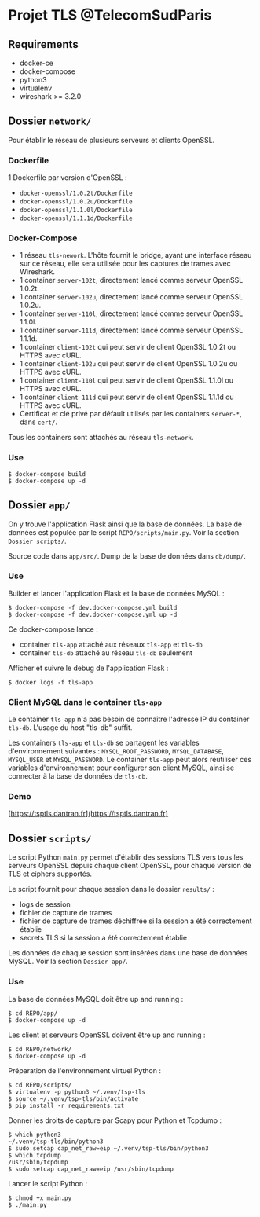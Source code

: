 # Projet TLS @TelecomSudParis

## Requirements

- docker-ce
- docker-compose
- python3
- virtualenv
- wireshark >= 3.2.0

## Dossier `network/`

Pour établir le réseau de plusieurs serveurs et clients OpenSSL.

### Dockerfile

1 Dockerfile par version d'OpenSSL :
- `docker-openssl/1.0.2t/Dockerfile`
- `docker-openssl/1.0.2u/Dockerfile`
- `docker-openssl/1.1.0l/Dockerfile`
- `docker-openssl/1.1.1d/Dockerfile`

### Docker-Compose

- 1 réseau `tls-nework`. L'hôte fournit le bridge, ayant une interface réseau sur ce réseau, elle sera utilisée pour les captures de trames avec Wireshark.
- 1 container `server-102t`, directement lancé comme serveur OpenSSL 1.0.2t.
- 1 container `server-102u`, directement lancé comme serveur OpenSSL 1.0.2u.
- 1 container `server-110l`, directement lancé comme serveur OpenSSL 1.1.0l.
- 1 container `server-111d`, directement lancé comme serveur OpenSSL 1.1.1d.
- 1 container `client-102t` qui peut servir de client OpenSSL 1.0.2t ou HTTPS avec cURL.
- 1 container `client-102u` qui peut servir de client OpenSSL 1.0.2u ou HTTPS avec cURL.
- 1 container `client-110l` qui peut servir de client OpenSSL 1.1.0l ou HTTPS avec cURL.
- 1 container `client-111d` qui peut servir de client OpenSSL 1.1.1d ou HTTPS avec cURL.
- Certificat et clé privé par défault utilisés par les containers `server-*`, dans `cert/`.

Tous les containers sont attachés au réseau `tls-network`.

### Use

```
$ docker-compose build
$ docker-compose up -d
```

## Dossier `app/`

On y trouve l'application Flask ainsi que la base de données. La base de données est populée par le script `REPO/scripts/main.py`. Voir la section `Dossier scripts/`.

Source code dans `app/src/`.
Dump de la base de données dans `db/dump/`.

### Use

Builder et lancer l'application Flask et la base de données MySQL :

```
$ docker-compose -f dev.docker-compose.yml build
$ docker-compose -f dev.docker-compose.yml up -d
```

Ce docker-compose lance :
- container `tls-app` attaché aux réseaux `tls-app` et `tls-db`
- container `tls-db` attaché au réseau `tls-db` seulement

Afficher et suivre le debug de l'application Flask :

```
$ docker logs -f tls-app
```

### Client MySQL dans le container `tls-app`

Le container `tls-app` n'a pas besoin de connaître l'adresse IP du container `tls-db`. L'usage du host "tls-db" suffit.

Les containers `tls-app` et `tls-db` se partagent les variables d'environnement suivantes : `MYSQL_ROOT_PASSWORD`, `MYSQL_DATABASE`, `MYSQL_USER` et `MYSQL_PASSWORD`. Le container `tls-app` peut alors réutiliser ces variables d'environnement pour configurer son client MySQL, ainsi se connecter à la base de données de `tls-db`.

### Demo

[https://tsptls.dantran.fr](https://tsptls.dantran.fr)

## Dossier `scripts/`

Le script Python `main.py` permet d'établir des sessions TLS vers tous les serveurs OpenSSL depuis chaque client OpenSSL, pour chaque version de TLS et ciphers supportés.

Le script fournit pour chaque session dans le dossier `results/` :
- logs de session
- fichier de capture de trames
- fichier de capture de trames déchiffrée si la session a été correctement établie
- secrets TLS si la session a été correctement établie

Les données de chaque session sont insérées dans une base de données MySQL. Voir la section `Dossier app/`.

### Use

La base de données MySQL doit être up and running :

```
$ cd REPO/app/
$ docker-compose up -d
```

Les client et serveurs OpenSSL doivent être up and running :

```
$ cd REPO/network/
$ docker-compose up -d
```

Préparation de l'environnement virtuel Python :

```
$ cd REPO/scripts/
$ virtualenv -p python3 ~/.venv/tsp-tls
$ source ~/.venv/tsp-tls/bin/activate
$ pip install -r requirements.txt
```

Donner les droits de capture par Scapy pour Python et Tcpdump :

```
$ which python3
~/.venv/tsp-tls/bin/python3
$ sudo setcap cap_net_raw=eip ~/.venv/tsp-tls/bin/python3
$ which tcpdump
/usr/sbin/tcpdump
$ sudo setcap cap_net_raw=eip /usr/sbin/tcpdump
```

Lancer le script Python :

```
$ chmod +x main.py
$ ./main.py
```
